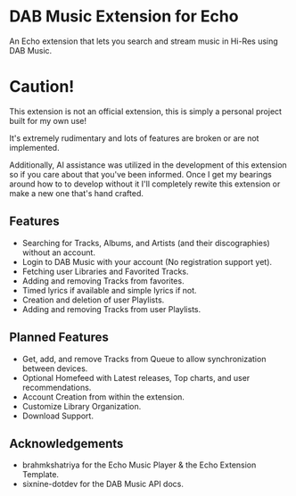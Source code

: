 # DAB Music Extension for Echo

An Echo extension that lets you search and stream music in Hi-Res using DAB Music.

# Caution! 

This extension is not an official extension, this is simply a personal project built for my own use!

It's extremely rudimentary and lots of features are broken or are not implemented. 

Additionally, AI assistance was utilized in the development of this extension so if you care about that you've been informed. Once I get my bearings around how to to develop without it I'll completely rewite this extension or make a new one that's hand crafted. 

## Features

- Searching for Tracks, Albums, and Artists (and their discographies) without an account. 
- Login to DAB Music with your account (No registration support yet).
- Fetching user Libraries and Favorited Tracks.
- Adding and removing Tracks from favorites.
- Timed lyrics if available and simple lyrics if not.
- Creation and deletion of user Playlists.
- Adding and removing Tracks from user Playlists.

## Planned Features

- Get, add, and remove Tracks from Queue to allow synchronization between devices.
- Optional Homefeed with Latest releases, Top charts, and user recommendations.
- Account Creation from within the extension.
- Customize Library Organization.
- Download Support. 

## Acknowledgements

- brahmkshatriya for the Echo Music Player & the Echo Extension Template. 
- sixnine-dotdev for the DAB Music API docs. 
